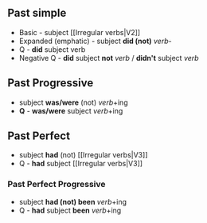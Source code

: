 ## Past simple
- Basic - subject [[Irregular verbs|V2]]
- Expanded (emphatic) - subject **did (not)** *verb*-
- Q - **did** subject verb
- Negative Q - **did** subject **not** *verb* / **didn't** subject *verb* 
	
## Past Progressive
- subject **was/were** (not) *verb*+ing
- **Q** - **was/were** subject *verb*+ing

## Past Perfect
- subject **had** (not) [[Irregular verbs|V3]]
- Q - **had** subject [[Irregular verbs|V3]]

### Past Perfect Progressive
- subject **had (not) been** *verb*+ing
- Q - **had** subject **been** *verb*+ing
